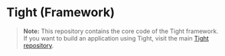 # Tight (Framework)

> **Note:** This repository contains the core code of the Tight framework. If you want to build an application using Tight, visit the main [Tight repository](https://github.com/agjmills/tight).
